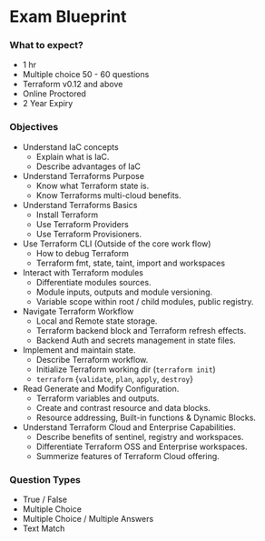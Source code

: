 # Exam Blueprint
### What to expect?
- 1 hr
- Multiple choice 50 - 60 questions
- Terraform v0.12 and above
- Online Proctored
- 2 Year Expiry

### Objectives
- Understand IaC concepts
    - Explain what is IaC.
    - Describe advantages of IaC
- Understand Terraforms Purpose
    - Know what Terraform state is.
    - Know Terraforms multi-cloud benefits.
- Understand Terraforms Basics
    - Install Terraform
    - Use Terraform Providers
    - Use Terraform Provisioners.
- Use Terraform CLI (Outside of the core work flow)
    - How to debug Terraform
    - Terraform fmt, state, taint, import and workspaces
- Interact with Terraform modules
    - Differentiate modules sources.
    - Module inputs, outputs and module versioning.
    - Variable scope within root / child modules, public registry.
- Navigate Terraform Workflow
    - Local and Remote state storage.
    - Terraform backend block and Terraform refresh effects.
    - Backend Auth and secrets management in state files.
- Implement and maintain state.
    - Describe Terraform workflow.
    - Initialize Terraform working dir (`terraform init`)
    - `terraform` {`validate`, `plan`, `apply`, `destroy`}
- Read Generate and Modify Configuration.
    - Terraform variables and outputs.
    - Create and contrast resource and data blocks.
    - Resource addressing, Built-in functions & Dynamic Blocks.
- Understand Terraform Cloud and Enterprise Capabilities.
    - Describe benefits of sentinel, registry and workspaces.
    - Differentiate Terraform OSS and Enterprise workspaces.
    - Summerize features of Terraform Cloud offering.

### Question Types
- True / False
- Multiple Choice
- Multiple Choice / Multiple Answers
- Text Match